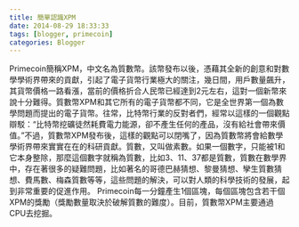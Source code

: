 ```yaml
---
title: 簡單認識XPM
date: 2014-08-29 18:33:33
tags: [blogger, primecoin]
categories: Blogger
---
```


Primecoin簡稱XPM，中文名為質數幣。該幣發布以後，憑藉其全新的創意和對數學學術界帶來的貢獻，引起了電子貨幣行業極大的關注，幾日間，用戶數量飆升，其貨幣價格一路看漲，當前的價格折合人民幣已經達到2元左右，這對一個新幣來說十分難得。質數幣XPM和其它所有的電子貨幣都不同，它是全世界第一個為數學問題而提出的電子貨幣。往常，比特幣行業的反對者們，經常以這樣的一個觀點辯駁：“比特幣挖礦徒然耗費電力能源，卻不產生任何的產品，沒有給社會帶來價值。”不過，質數幣XPM發布後，這樣的觀點可以閉嘴了，因為質數幣將會給數學學術界帶來實實在在的科研貢獻。質數，又叫做素數。如果一個數字，只能被1和它本身整除，那麼這個數字就稱為質數，比如3、11、37都是質數，質數在數學界中，存在著很多的疑難問題，比如著名的哥德巴赫猜想、黎曼猜想、孿生質數猜想、費馬數、梅森質數等等，這些問題的解決，可以對人類的科學技術的發展，起到非常重要的促進作用。 Primecoin每一分鐘產生1個區塊，每個區塊包含若干個XPM的獎勵（獎勵數量取決於破解質數的難度）。目前，質數幣XPM主要通過CPU去挖掘。